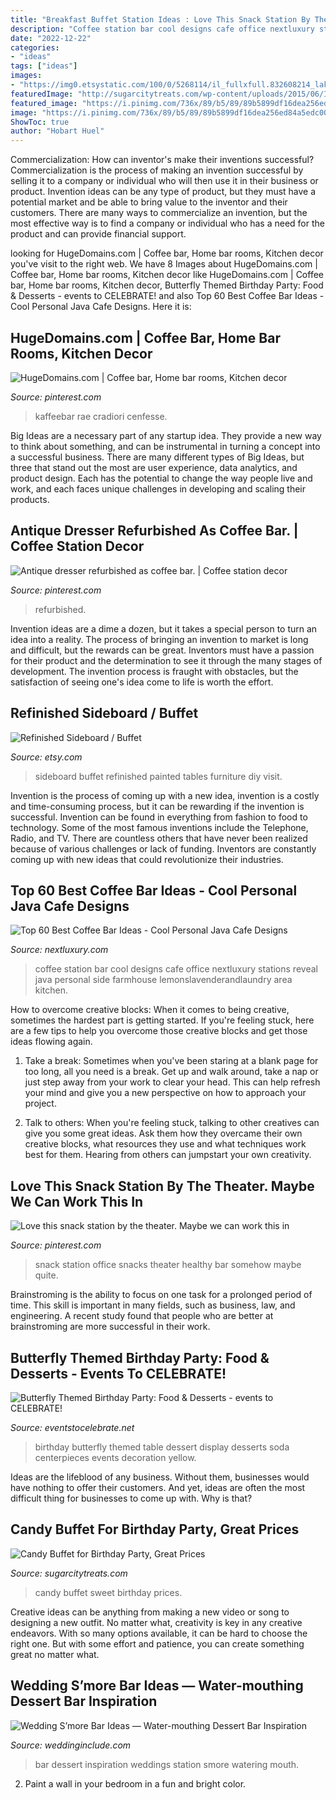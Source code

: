 ```yaml
---
title: "Breakfast Buffet Station Ideas : Love This Snack Station By The Theater. Maybe We Can Work This In"
description: "Coffee station bar cool designs cafe office nextluxury stations reveal java personal side farmhouse lemonslavenderandlaundry area kitchen"
date: "2022-12-22"
categories:
- "ideas"
tags: ["ideas"]
images:
- "https://img0.etsystatic.com/100/0/5268114/il_fullxfull.832608214_lakw.jpg"
featuredImage: "http://sugarcitytreats.com/wp-content/uploads/2015/06/IMG_1544.jpg"
featured_image: "https://i.pinimg.com/736x/89/b5/89/89b5899df16dea256ed84a5edc00ebf5.jpg"
image: "https://i.pinimg.com/736x/89/b5/89/89b5899df16dea256ed84a5edc00ebf5.jpg"
ShowToc: true
author: "Hobart Huel"
---
```



Commercialization: How can inventor's make their inventions successful?
Commercialization is the process of making an invention successful by selling it to a company or individual who will then use it in their business or product. 
Invention ideas can be any type of product, but they must have a potential market and be able to bring value to the inventor and their customers. There are many ways to commercialize an invention, but the most effective way is to find a company or individual who has a need for the product and can provide financial support.

	

		
looking for HugeDomains.com | Coffee bar, Home bar rooms, Kitchen decor you've visit to the right web. We have 8 Images about HugeDomains.com | Coffee bar, Home bar rooms, Kitchen decor like HugeDomains.com | Coffee bar, Home bar rooms, Kitchen decor, Butterfly Themed Birthday Party: Food &amp; Desserts - events to CELEBRATE! and also Top 60 Best Coffee Bar Ideas - Cool Personal Java Cafe Designs. Here it is:
		
    
## HugeDomains.com | Coffee Bar, Home Bar Rooms, Kitchen Decor

<img loading=lazy src="https://i.pinimg.com/736x/89/b5/89/89b5899df16dea256ed84a5edc00ebf5.jpg" onerror="this.onerror=null;this.src='https://tse4.mm.bing.net/th?id=OIP.M8Divt-uVqGelcKzr0JKWAHaNK&amp;pid=15.1';" alt="HugeDomains.com | Coffee bar, Home bar rooms, Kitchen decor">

_Source: pinterest.com_

>kaffeebar rae cradiori cenfesse. 

	

Big Ideas are a necessary part of any startup idea. They provide a new way to think about something, and can be instrumental in turning a concept into a successful business. There are many different types of Big Ideas, but three that stand out the most are user experience, data analytics, and product design. Each has the potential to change the way people live and work, and each faces unique challenges in developing and scaling their products.

    
## Antique Dresser Refurbished As Coffee Bar. | Coffee Station Decor

<img loading=lazy src="https://i.pinimg.com/736x/97/57/83/9757837c24f7b23f9ebcbeb52ebff21b.jpg" onerror="this.onerror=null;this.src='https://tse3.mm.bing.net/th?id=OIP.61k3ay9YmwARvqQYlc-V9AHaJ3&amp;pid=15.1';" alt="Antique dresser refurbished as coffee bar. | Coffee station decor">

_Source: pinterest.com_

>refurbished. 

	

Invention ideas are a dime a dozen, but it takes a special person to turn an idea into a reality. The process of bringing an invention to market is long and difficult, but the rewards can be great. Inventors must have a passion for their product and the determination to see it through the many stages of development. The invention process is fraught with obstacles, but the satisfaction of seeing one's idea come to life is worth the effort.

    
## Refinished Sideboard / Buffet

<img loading=lazy src="https://img0.etsystatic.com/100/0/5268114/il_fullxfull.832608214_lakw.jpg" onerror="this.onerror=null;this.src='https://tse2.mm.bing.net/th?id=OIP.LUZALq9nHIWE4cu8exCOMAHaJ4&amp;pid=15.1';" alt="Refinished Sideboard / Buffet">

_Source: etsy.com_

>sideboard buffet refinished painted tables furniture diy visit. 

	

Invention is the process of coming up with a new idea, invention is a costly and time-consuming process, but it can be rewarding if the invention is successful. Invention can be found in everything from fashion to food to technology. Some of the most famous inventions include the Telephone, Radio, and TV. There are countless others that have never been realized because of various challenges or lack of funding. Inventors are constantly coming up with new ideas that could revolutionize their industries.

    
## Top 60 Best Coffee Bar Ideas - Cool Personal Java Cafe Designs

<img loading=lazy src="http://nextluxury.com/wp-content/uploads/dark-grey-coffee-bar-ideas.jpg" onerror="this.onerror=null;this.src='https://tse2.mm.bing.net/th?id=OIP.SHiKW5H72JtGq_1wtkJ94QAAAA&amp;pid=15.1';" alt="Top 60 Best Coffee Bar Ideas - Cool Personal Java Cafe Designs">

_Source: nextluxury.com_

>coffee station bar cool designs cafe office nextluxury stations reveal java personal side farmhouse lemonslavenderandlaundry area kitchen. 

	

How to overcome creative blocks:
When it comes to being creative, sometimes the hardest part is getting started. If you're feeling stuck, here are a few tips to help you overcome those creative blocks and get those ideas flowing again.
1. Take a break: Sometimes when you've been staring at a blank page for too long, all you need is a break. Get up and walk around, take a nap or just step away from your work to clear your head. This can help refresh your mind and give you a new perspective on how to approach your project.

2. Talk to others: When you're feeling stuck, talking to other creatives can give you some great ideas. Ask them how they overcame their own creative blocks, what resources they use and what techniques work best for them. Hearing from others can jumpstart your own creativity.


    
## Love This Snack Station By The Theater. Maybe We Can Work This In

<img loading=lazy src="https://i.pinimg.com/736x/ba/13/46/ba134683def1d9dba619082f6b90b6fe--snack-station-snacks.jpg" onerror="this.onerror=null;this.src='https://tse3.mm.bing.net/th?id=OIP.aemoCPCj9kznjaloxfGKvwHaJ3&amp;pid=15.1';" alt="Love this snack station by the theater. Maybe we can work this in">

_Source: pinterest.com_

>snack station office snacks theater healthy bar somehow maybe quite. 

	

Brainstroming is the ability to focus on one task for a prolonged period of time. This skill is important in many fields, such as business, law, and engineering. A recent study found that people who are better at brainstroming are more successful in their work.

    
## Butterfly Themed Birthday Party: Food &amp; Desserts - Events To CELEBRATE!

<img loading=lazy src="https://eventstocelebrate.net/wp-content/uploads/2013/07/Butterfly-Birthday-Party-dessert-table-display-eventstocelebrate.net_.jpg" onerror="this.onerror=null;this.src='https://tse3.mm.bing.net/th?id=OIP.xPkTu5PekMPua30zbnemzgHaEg&amp;pid=15.1';" alt="Butterfly Themed Birthday Party: Food &amp; Desserts - events to CELEBRATE!">

_Source: eventstocelebrate.net_

>birthday butterfly themed table dessert display desserts soda centerpieces events decoration yellow. 

	

Ideas are the lifeblood of any business. Without them, businesses would have nothing to offer their customers. And yet, ideas are often the most difficult thing for businesses to come up with. Why is that?

    
## Candy Buffet For Birthday Party, Great Prices

<img loading=lazy src="http://sugarcitytreats.com/wp-content/uploads/2015/06/IMG_1544.jpg" onerror="this.onerror=null;this.src='https://tse2.mm.bing.net/th?id=OIP.E5A-Ttqtk78dUlBdqwRKSgHaLO&amp;pid=15.1';" alt="Candy Buffet for Birthday Party, Great Prices">

_Source: sugarcitytreats.com_

>candy buffet sweet birthday prices. 

	

Creative ideas can be anything from making a new video or song to designing a new outfit. No matter what, creativity is key in any creative endeavors. With so many options available, it can be hard to choose the right one. But with some effort and patience, you can create something great no matter what.

    
## Wedding S’more Bar Ideas — Water-mouthing Dessert Bar Inspiration

<img loading=lazy src="http://www.weddinginclude.com/wp-content/uploads/2017/09/romantic-smore-station-for-winter-weddings.jpg" onerror="this.onerror=null;this.src='https://tse1.mm.bing.net/th?id=OIP.jaWYCo4rPzuk_5URhHccewHaLH&amp;pid=15.1';" alt="Wedding S’more Bar Ideas — Water-mouthing Dessert Bar Inspiration">

_Source: weddinginclude.com_

>bar dessert inspiration weddings station smore watering mouth. 

	

2. Paint a wall in your bedroom in a fun and bright color.

